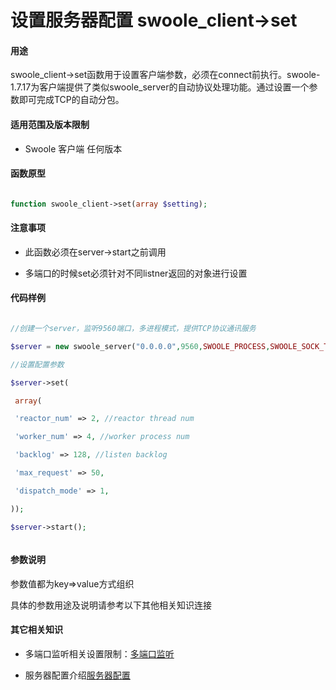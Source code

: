 # 设置服务器配置 swoole_client->set

#### 用途
swoole_client->set函数用于设置客户端参数，必须在connect前执行。swoole-1.7.17为客户端提供了类似swoole_server的自动协议处理功能。通过设置一个参数即可完成TCP的自动分包。


#### 适用范围及版本限制

 * Swoole 客户端 任何版本

#### 函数原型

```php

function swoole_client->set(array $setting);

```



#### 注意事项

 * 此函数必须在server->start之前调用

 * 多端口的时候set必须针对不同listner返回的对象进行设置



#### 代码样例



```php

//创建一个server，监听9560端口，多进程模式，提供TCP协议通讯服务

$server = new swoole_server("0.0.0.0",9560,SWOOLE_PROCESS,SWOOLE_SOCK_TCP);

//设置配置参数

$server->set(

 array(

 'reactor_num' => 2, //reactor thread num

 'worker_num' => 4, //worker process num

 'backlog' => 128, //listen backlog

 'max_request' => 50,

 'dispatch_mode' => 1,

));

$server->start();



```



#### 参数说明



参数值都为key=>value方式组织

具体的参数用途及说明请参考以下其他相关知识连接



#### 其它相关知识

 * 多端口监听相关设置限制：[多端口监听]()

 * 服务器配置介绍[服务器配置]()


